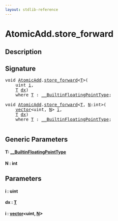 ```yaml
---
layout: stdlib-reference
---
```


# AtomicAdd\.store\_forward

## Description





## Signature 

<pre>
<span class="code_keyword">void</span> <a href="index.html" class="code_type">AtomicAdd</a>.<a href="store_forward.html">store_forward</a>&lt;<a href="store_forward.html#typeparam-T" class="code_type">T</a>&gt;(
    <span class="code_keyword">uint</span> <a href="store_forward.html#decl-i" class="code_param">i</a>,
    <a href="store_forward.html#typeparam-T" class="code_type">T</a> <a href="store_forward.html#decl-dx" class="code_param">dx</a>)
    <span class='code_keyword'>where</span> <a href="store_forward.html#typeparam-T" class="code_type">T</a> : <a href="../../interfaces/0_builtinfloatingpointtype-029hm/index.html" class="code_type">__BuiltinFloatingPointType</a>;

<span class="code_keyword">void</span> <a href="index.html" class="code_type">AtomicAdd</a>.<a href="store_forward.html">store_forward</a>&lt;<a href="store_forward.html#typeparam-T" class="code_type">T</a>, <a href="store_forward.html#decl-N" class="code_var">N</a>:<span class="code_keyword">int</span>&gt;(
    <a href="../vector/index.html" class="code_type">vector</a>&lt;<span class="code_keyword">uint</span>, <a href="store_forward.html#decl-N" class="code_var">N</a>&gt; <a href="store_forward.html#decl-i" class="code_param">i</a>,
    <a href="store_forward.html#typeparam-T" class="code_type">T</a> <a href="store_forward.html#decl-dx" class="code_param">dx</a>)
    <span class='code_keyword'>where</span> <a href="store_forward.html#typeparam-T" class="code_type">T</a> : <a href="../../interfaces/0_builtinfloatingpointtype-029hm/index.html" class="code_type">__BuiltinFloatingPointType</a>;

</pre>

## Generic Parameters

####  <a id="typeparam-T"></a>T: [\_\_BuiltinFloatingPointType](../../interfaces/0_builtinfloatingpointtype-029hm/index)
####  <a id="decl-N"></a>N  : int

## Parameters

####  <a id="decl-i"></a>i  : uint
####  <a id="decl-dx"></a>dx  : [T](store_forward#typeparam-T)
####  <a id="decl-i"></a>i  : [vector](../vector/index)\<uint, [N](../vector/index#decl-N)\>

